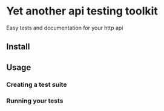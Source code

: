 
# Yet another api testing toolkit
Easy tests and documentation for your http api

## Install


## Usage

### Creating a test suite


### Running your tests


